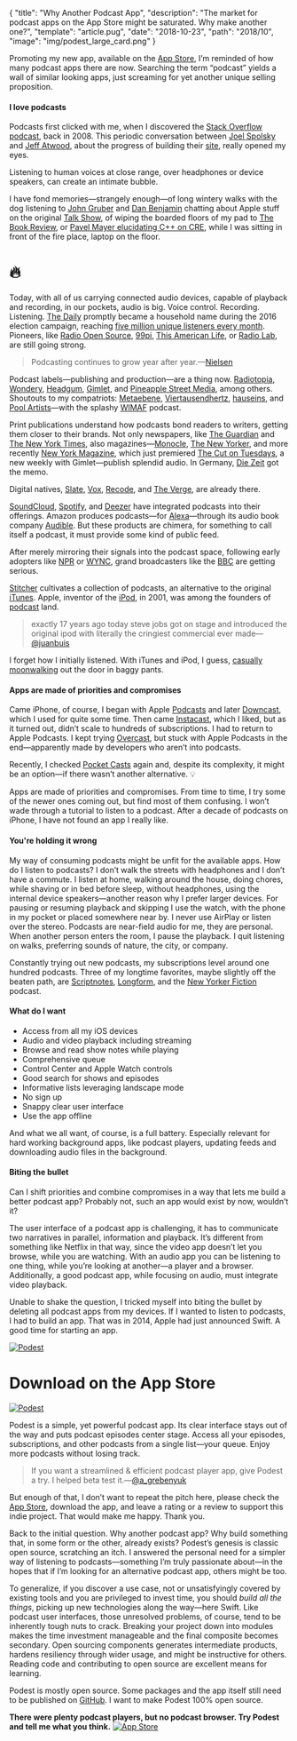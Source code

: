 {
  "title": "Why Another Podcast App",
  "description": "The market for podcast apps on the App Store might be saturated. Why make another one?",
  "template": "article.pug",
  "date": "2018-10-23",
  "path": "2018/10",
  "image": "img/podest_large_card.png"
}

Promoting my new app, available on the [App Store](https://itunes.apple.com/us/app/podest/id794983364), I’m reminded of how many podcast apps there are now. Searching the term “podcast” yields a wall of similar looking apps, just screaming for yet another unique selling proposition.

#### I love podcasts

Podcasts first clicked with me, when I discovered the [Stack Overflow podcast](https://stackoverflow.blog/2008/04/17/podcast-1/), back in 2008. This periodic conversation between [Joel Spolsky](https://www.joelonsoftware.com) and [Jeff Atwood](https://blog.codinghorror.com), about the progress of building their [site](https://stackoverflow.com), really opened my eyes.

Listening to human voices at close range, over headphones or device speakers, can create an intimate bubble.

I have fond memories—strangely enough—of long wintery walks with the dog listening to [John Gruber](https://daringfireball.net) and [Dan Benjamin](http://danbenjamin.com) chatting about Apple stuff on the original [Talk Show](http://5by5.tv/talkshow), of wiping the boarded floors of my pad to [The Book Review](https://www.nytimes.com/column/book-review-podcast), or [Pavel Mayer elucidating C++ on CRE](https://cre.fm/cre063-die-programmiersprache-c-plus-plus), while I was sitting in front of the fire place, laptop on the floor.

# 🔥

Today, with all of us carrying connected audio devices, capable of playback and recording, in our pockets, audio is big. Voice control. Recording. Listening. [The Daily](https://www.nytimes.com/podcasts/the-daily) promptly became a household name during the 2016 election campaign, reaching [five million unique listeners every month](https://www.recode.net/2018/2/13/17005660/new-york-times-the-daily-american-public-media-radio-podcast-michael-barbaro-lisa-tobin-code-media). Pioneers, like [Radio Open Source](http://radioopensource.org), [99pi](https://99percentinvisible.org), [This American Life](https://www.thisamericanlife.org), or [Radio Lab](https://www.wnycstudios.org/shows/radiolab), are still going strong.

> Podcasting continues to grow year after year.—[Nielsen](https://www.nielsen.com/us/en/insights/reports/2018/nielsen-podcast-insights-q3-2018.html)

Podcast labels—publishing and production—are a thing now. [Radiotopia](https://www.radiotopia.fm), [Wondery](https://wondery.com), [Headgum](https://headgum.com), [Gimlet](https://www.gimletmedia.com), and [Pineapple Street Media](http://pineapple.fm), among others. Shoutouts to my compatriots: [Metaebene](https://metaebene.me), [Viertausendhertz](https://viertausendhertz.de), [hauseins](https://hauseins.fm), and [Pool Artists](http://www.poolartists.de)—with the splashy [WIMAF](https://wimaf.podigee.io) podcast.

Print publications understand how podcasts bond readers to writers, getting them closer to their brands. Not only newspapers, like [The Guardian](https://www.theguardian.com/audio) and [The New York Times](https://www.nytimes.com/spotlight/podcasts), also magazines—[Monocle](https://monocle.com/radio/), [The New Yorker](https://www.newyorker.com/podcast), and more recently [New York Magazine](http://nymag.com), which just premiered [The Cut on Tuesdays](https://www.thecut.com/2019/10/the-cut-on-tuesdays-podcast-episode-1-power.html), a new weekly with Gimlet—publish splendid audio. In Germany, [Die Zeit](https://www.zeit.de/podcasts) got the memo.

Digital natives, [Slate](http://www.slate.com/articles/podcasts.html), [Vox](https://www.vox.com/pages/podcasts), [Recode](https://www.recode.net/podcasts/), and [The Verge](https://www.theverge.com/podcasts), are already there.

[SoundCloud](https://soundcloud.com/for/podcasting), [Spotify](https://www.spotify.com), and [Deezer](https://www.deezer.com/) have integrated podcasts into their offerings. Amazon produces podcasts—for [Alexa](https://developer.amazon.com/alexa)—through its audio book company [Audible](https://www.audible.com/blog/). But these products are chimera, for something to call itself a podcast, it must provide some kind of public feed.

After merely mirroring their signals into the podcast space, following early adopters like [NPR](https://www.npr.org) or [WYNC](https://www.wnyc.org), grand broadcasters like the [BBC](https://www.bbc.co.uk/podcasts) are getting serious.

[Stitcher](https://www.stitcher.com) cultivates a collection of podcasts, an alternative to the original [iTunes](https://www.apple.com/itunes/podcasts/). Apple, inventor of the [iPod](https://en.wikipedia.org/wiki/IPod), in 2001, was among the founders of [podcast](https://en.wikipedia.org/wiki/Podcast) land.

> exactly 17 years ago today steve jobs got on stage and introduced the original ipod with literally the cringiest commercial ever made—[@juanbuis](https://twitter.com/juanbuis)

I forget how I initially listened. With iTunes and iPod, I guess,  [casually moonwalking](https://www.youtube.com/watch?v=yTwd7SaYPQg) out the door in baggy pants.

#### Apps are made of priorities and compromises

Came iPhone, of course, I began with Apple [Podcasts](https://itunes.apple.com/us/app/podcasts/id525463029) and later [Downcast](https://itunes.apple.com/us/app/downcast/id393858566), which I used for quite some time. Then came [Instacast](https://itunes.apple.com/us/app/instacast-core/id108386833), which I liked, but as it turned out, didn’t scale to hundreds of subscriptions. I had to return to Apple Podcasts. I kept trying [Overcast](https://overcast.fm), but stuck with Apple Podcasts in the end—apparently made by developers who aren’t into podcasts.

Recently, I checked [Pocket Casts](https://play.pocketcasts.com) again and, despite its complexity, it might be an option—if there wasn’t another alternative. 💡

Apps are made of priorities and compromises. From time to time, I try some of the newer ones coming out, but find most of them confusing. I won’t wade through a tutorial to listen to a podcast. After a decade of podcasts on iPhone, I have not found an app I really like.

#### You're holding it wrong

My way of consuming podcasts might be unfit for the available apps. How do I listen to podcasts? I don’t walk the streets with headphones and I don’t have a commute. I listen at home, walking around the house, doing chores, while shaving or in bed before sleep, without headphones, using the internal device speakers—another reason why I prefer larger devices. For pausing or resuming playback and skipping I use the watch, with the phone in my pocket or placed somewhere near by. I never use AirPlay or listen over the stereo. Podcasts are near-field audio for me, they are personal. When another person enters the room, I pause the playback. I quit listening on walks, preferring sounds of nature, the city, or company.

Constantly trying out new podcasts, my subscriptions level around one hundred podcasts. Three of my longtime favorites, maybe slightly off the beaten path, are [Scriptnotes](http://scriptnotes.net), [Longform](https://longform.org/podcast), and the [New Yorker Fiction](https://www.newyorker.com/podcast/fiction) podcast.

#### What do I want

- Access from all my iOS devices
- Audio and video playback including streaming
- Browse and read show notes while playing
- Comprehensive queue
- Control Center and Apple Watch controls
- Good search for shows and episodes
- Informative lists leveraging landscape mode
- No sign up
- Snappy clear user interface
- Use the app offline

And what we all want, of course, is a full battery. Especially relevant for hard working background apps, like podcast players, updating feeds and downloading audio files in the background.

#### Biting the bullet

Can I shift priorities and combine compromises in a way that lets me build a better podcast app? Probably not, such an app would exist by now, wouldn’t it?

The user interface of a podcast app is challenging, it has to communicate two narratives in parallel, information and playback. It’s different from something like Netflix in that way, since the video app doesn’t let you browse, while you are watching. With an audio app you can be listening to one thing, while you’re looking at another—a player and a browser. Additionally, a good podcast app, while focusing on audio, must integrate video playback.

Unable to shake the question, I tricked myself into biting the bullet by deleting all podcast apps from my devices. If I wanted to listen to podcasts, I had to build an app. That was in 2014, Apple had just announced Swift. A good time for starting an app.

[![Podest](/img/podest.svg "Podest Logotype")](https://www.moma.org/collection/works/2500)

# Download on the App Store

[![Podest](/img/podest_app_icon.svg "Podest App Icon")](https://itunes.apple.com/us/app/podest/id794983364)

Podest is a simple, yet powerful podcast app. Its clear interface stays out of the way and puts podcast episodes center stage. Access all your episodes, subscriptions, and other podcasts from a single list—your queue. Enjoy more podcasts without losing track.

> If you want a streamlined & efficient podcast player app, give Podest a try. I helped beta test it.—[@a_grebenyuk](https://twitter.com/a_grebenyuk)

But enough of that, I don’t want to repeat the pitch here, please check the [App Store](https://itunes.apple.com/us/app/podest/id794983364), download the app, and leave a rating or a review to support this indie project. That would make me happy. Thank you.

Back to the initial question. Why another podcast app? Why build something that, in some form or the other, already exists? Podest’s genesis is classic open source, scratching an itch. I answered the personal need for a simpler way of listening to podcasts—something I’m truly passionate about—in the hopes that if I’m looking for an alternative podcast app, others might be too.

To generalize, if you discover a use case, not or unsatisfyingly covered by existing tools and you are privileged to invest time, you should *build all the things*, picking up new technologies along the way—here Swift. Like podcast user interfaces, those unresolved problems, of course, tend to be inherently tough nuts to crack. Breaking your project down into modules makes the time investment manageable and the final composite becomes secondary. Open sourcing components generates intermediate products, hardens resiliency through wider usage, and might be instructive for others. Reading code and contributing to open source are excellent means for learning.

Podest is mostly open source. Some packages and the app itself still need to be published on [GitHub](https://github.com/michaelnisi/). I want to make Podest 100% open source.

**There were plenty podcast players, but no podcast browser. Try Podest and tell me what you think.**
[![App Store](/img/app_store.svg "App Store Badge")](https://itunes.apple.com/us/app/podest/id794983364)

